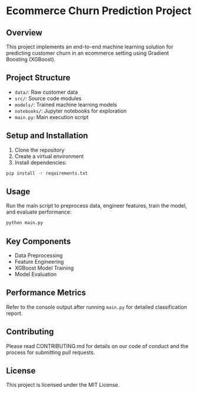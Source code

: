 # Ecommerce Churn Prediction Project

## Overview
This project implements an end-to-end machine learning solution for predicting customer churn in an ecommerce setting using Gradient Boosting (XGBoost).

## Project Structure
- `data/`: Raw customer data
- `src/`: Source code modules
- `models/`: Trained machine learning models
- `notebooks/`: Jupyter notebooks for exploration
- `main.py`: Main execution script

## Setup and Installation
1. Clone the repository
2. Create a virtual environment
3. Install dependencies:
```bash
pip install -r requirements.txt
```

## Usage
Run the main script to preprocess data, engineer features, train the model, and evaluate performance:
```bash
python main.py
```

## Key Components
- Data Preprocessing
- Feature Engineering
- XGBoost Model Training
- Model Evaluation

## Performance Metrics
Refer to the console output after running `main.py` for detailed classification report.

## Contributing
Please read CONTRIBUTING.md for details on our code of conduct and the process for submitting pull requests.

## License
This project is licensed under the MIT License.
